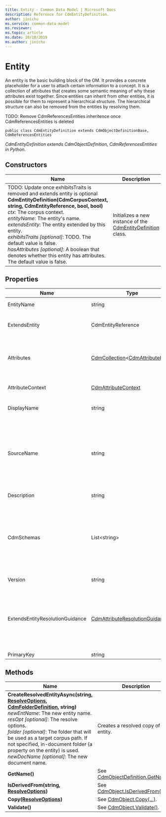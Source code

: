 ```yaml
---
title: Entity - Common Data Model | Microsoft Docs
description: Reference for CdmEntityDefinition.
author: jinichu
ms.service: common-data-model
ms.reviewer: 
ms.topic: article
ms.date: 10/18/2019
ms.author: jinichu
---
```


# Entity 

An entity is the basic building block of the OM. It provides a concrete placeholder for a user to attach certain information to a concept. It is a collection of attributes that creates some semantic meaning of why these attributes exist together. Since entities can inherit from other entities, it is possible for them to represent a hierarchical structure. The hierarchical structure can also be removed from the entities by resolving them.

TODO: Remove CdmReferencesEntities inheritence once CdmReferencesEntities is deleted
```
public class CdmEntityDefinition extends CdmObjectDefinitionBase, CdmReferencesEntities
```
*CdmEntityDefinition extends CdmObjectDefinition, CdmReferencesEntities in Python.*

## Constructors
|Name|Description|
|---|---|
|TODO: Update once exhibitsTraits is removed and extends entity is optional<br/>**CdmEntityDefinition(CdmCorpusContext, string, CdmEntityReference, bool, bool)**<br/>*ctx*: The corpus context.<br/>*entityName*: The entity's name.<br/>*extendsEntity*: The entity extended by this entity.<br/>*exhibitsTraits [optional]*: TODO. The default value is false.<br/>*hasAttributes [optional]*: A boolean that denotes whether this entity has attributes. The default value is false.|Initializes a new instance of the [CdmEntityDefinition](entity.md) class.|

## Properties
|Name|Type|Description|
|---|---|---|
|EntityName|string|The entity's name.|
|ExtendsEntity|CdmEntityReference|The entity extended by this entity.|
|Attributes|[CdmCollection](collection.md)\<[CdmAttributeItem](attributeitem.md)>|The collection of attributes for this entity.|
|AttributeContext|[CdmAttributeContext](attributecontext.md)|The entity's attribute context.|
|DisplayName|string|The entity's display name.|
|SourceName|string|The entity's source name - the original entity name from another source system (e.g. *Dynamics*).|
|Description|string|The entity's description.|
|CdmSchemas|List\<string>|The list of CDM entities that the entity "contains" or implements (a set of contracts or interfaces).|
|Version|string|The entity's version.|
|ExtendsEntityResolutionGuidance|[CdmAttributeResolutionGuidance](attributeresolutionguidance.md)|The resolution guidance for the attributes taken from the entity extended by this entity.|
|PrimaryKey|string|TODO|

## Methods
|Name|Description|Return Type|
|---|---|---|
|**CreateResolvedEntityAsync(string, [ResolveOptions](../utilities/resolveoptions.md), [CdmFolderDefinition](folder.md), string)**<br />*newEntName*: The new entity name.<br/>*resOpt [optional]*: The resolve options.<br/>*folder [optional]*: The folder that will be used as a target corpus path. If not specified, in-document folder (a property on the entity) is used.<br/>*newDocName [optional]*: The new document name.|Creates a resolved copy of the entity.|Task\<[CdmEntityDefinition](entity.md)>|
|**GetName()**|See [CdmObjectDefinition.GetName()](cdmobjectdefinition.md#methods).|string|
|**IsDerivedFrom(string, [ResolveOptions](../utilities/resolveoptions.md))**|See [CdmObject.IsDerivedFrom(...)](cdmobject.md#methods).|bool|
|**Copy([ResolveOptions](../utilities/resolveoptions.md))**|See [CdmObject.Copy(...)](cdmobject.md#methods).|[CdmObject](cdmobject.md)|
|**Validate()**|See [CdmObject.Validate()](cdmobject.md#methods).|bool|

